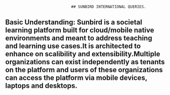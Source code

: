                                  ## SUNBIRD INTERNATIONAL QUERIES.


##  Basic Understanding: Sunbird is a societal learning platform built for cloud/mobile native environments and meant to address teaching and learning use cases.It is architected to enhance on scalibility and extensibility.Multiple organizations can exist independently as tenants on the platform and users of these organizations can access the platform via mobile devices, laptops and desktops.


